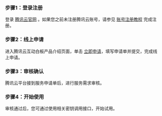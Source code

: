### 步骤1：登录注册
登录 [腾讯云官网](https://cloud.tencent.com) 。如果您之前未注册腾讯云账号，请参见 [账号注册教程](https://cloud.tencent.com/document/product/378/17985) 完成注册。

### 步骤2：线上申请
进入腾讯云互动白板产品介绍页面，单击 [立即申请](https://cloud.tencent.com/apply/p/f1ckhx49m48)，填写申请单并提交，完成线上申请。

### 步骤3：审核确认
腾讯云平台接到服务申请单后，进行服务需求审核。

### 步骤4：开始使用
审核通过后，您可通过使用相关密钥调用接口，开始试用。
